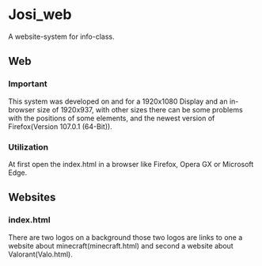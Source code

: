 # Josi_web
A website-system for info-class.
## Web
### Important
This system was developed on and for a 1920x1080 Display and an in-browser size of 1920x937,
with other sizes there can be some problems with the positions of some elements, and the newest version of Firefox(Version 107.0.1 (64-Bit)).
### Utilization
At first open the index.html in a browser like Firefox, Opera GX or Microsoft Edge.
## Websites
### index.html
There are two logos on a background those two logos are links to one a website about minecraft(minecraft.html) and second a website about Valorant(Valo.html).
